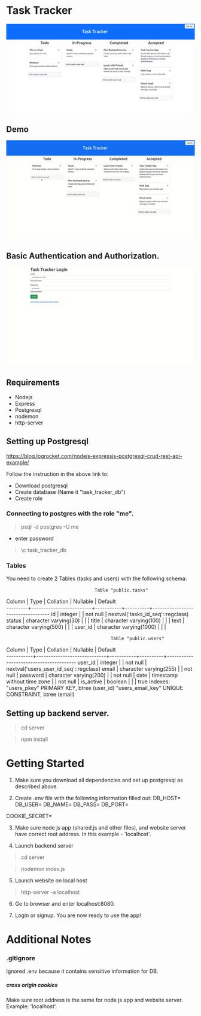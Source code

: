 # Task Tracker
![Main image of task tracker app](website/images/task-tracker-main.png)

## Demo
![gif of task tracker app](website/images/task-tracker-functionality.gif)


## Basic Authentication and Authorization.
![Login page](website/images/task-tracker-login.gif)


## Requirements
- Nodejs
- Express
- Postgresql
- nodemon
- http-server

## Setting up Postgresql
https://blog.logrocket.com/nodejs-expressjs-postgresql-crud-rest-api-example/

Follow the instruction in the above link to:
- Download postgresql
- Create database (Name it "task_tracker_db")
- Create role 

### Connecting to postgres with the role "me".
> psql -d postgres -U me

- enter password

> \c task_tracker_db

### Tables 
You need to create 2 Tables (tasks and users) with the following schema:

                                     Table "public.tasks"
 Column  |          Type           | Collation | Nullable |              Default              
---------+-------------------------+-----------+----------+-----------------------------------
 id      | integer                 |           | not null | nextval('tasks_id_seq'::regclass)
 status  | character varying(30)   |           |          | 
 title   | character varying(100)  |           |          | 
 text    | character varying(500)  |           |          | 
 user_id | character varying(1000) |           |          | 

                                           Table "public.users"
  Column   |            Type             | Collation | Nullable |                Default                 
-----------+-----------------------------+-----------+----------+----------------------------------------
 user_id   | integer                     |           | not null | nextval('users_user_id_seq'::regclass)
 email     | character varying(255)      |           | not null | 
 password  | character varying(200)      |           | not null | 
 date      | timestamp without time zone |           | not null | 
 is_active | boolean                     |           |          | true
Indexes:
    "users_pkey" PRIMARY KEY, btree (user_id)
    "users_email_key" UNIQUE CONSTRAINT, btree (email)

## Setting up backend server.
> cd server

> npm install


# Getting Started
1. Make sure you download all dependencies and set up postgresql as described
above.

2. Create .env file with the following information filled out:
DB_HOST=
DB_USER=
DB_NAME=
DB_PASS=
DB_PORT=

COOKIE_SECRET=

3. Make sure node js app (shared.js and other files), and website server have correct
root address. In this example - 'localhost'.

4. Launch backend server
> cd server

> nodemon index.js

5. Launch website on local host
> http-server -a localhost

6. Go to browser and enter localhost:8080.

7. Login or signup. You are now ready to use the app!

# Additional Notes
### .gitignore
Ignored .env because it contains sensitive information for DB.

##### cross origin cookies
Make sure root address is the same for node js app and website server. Example:
'localhost'.